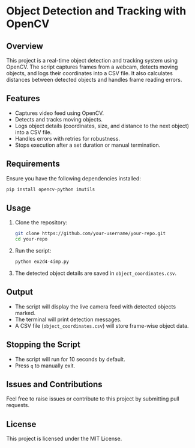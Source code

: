 # Object Detection and Tracking with OpenCV

## Overview
This project is a real-time object detection and tracking system using OpenCV. The script captures frames from a webcam, detects moving objects, and logs their coordinates into a CSV file. It also calculates distances between detected objects and handles frame reading errors.

## Features
- Captures video feed using OpenCV.
- Detects and tracks moving objects.
- Logs object details (coordinates, size, and distance to the next object) into a CSV file.
- Handles errors with retries for robustness.
- Stops execution after a set duration or manual termination.

## Requirements
Ensure you have the following dependencies installed:

```bash
pip install opencv-python imutils
```

## Usage
1. Clone the repository:
   ```bash
   git clone https://github.com/your-username/your-repo.git
   cd your-repo
   ```
2. Run the script:
   ```bash
   python ex2d4-4imp.py
   ```
3. The detected object details are saved in `object_coordinates.csv`.

## Output
- The script will display the live camera feed with detected objects marked.
- The terminal will print detection messages.
- A CSV file (`object_coordinates.csv`) will store frame-wise object data.

## Stopping the Script
- The script will run for 10 seconds by default.
- Press `q` to manually exit.

## Issues and Contributions
Feel free to raise issues or contribute to this project by submitting pull requests.

## License
This project is licensed under the MIT License.
